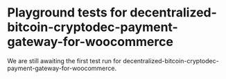 # Playground tests for decentralized-bitcoin-cryptodec-payment-gateway-for-woocommerce
We are still awaiting the first test run for decentralized-bitcoin-cryptodec-payment-gateway-for-woocommerce.
